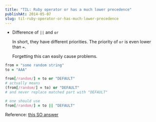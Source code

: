 ```yaml
---
title: "TIL: Ruby operator or has a much lower precedence"
publishAt: 2014-05-07
slug: til-ruby-operator-or-has-much-lower-precedence
---
```


- Difference of `||` and `or`

    In short, they have different priorities.
    The priority of `or` is even lower than `=`.

    Forgetting this can easily cause problems.

~~~ ruby
from = "some random string"
to = "AAA"

from[/random/] = to or "DEFAULT"
# actually means
(from[/random/] = to) or "DEFAULT"
# and never replace matched part with "DEFAULT"

# one should use
from[/random/] = to || "DEFAULT"
~~~

Reference: [this SO answer](http://stackoverflow.com/a/21060235/327815)
